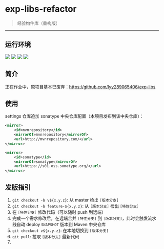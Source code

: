 # exp-libs-refactor

> 经验构件库（重构版）

------

## 运行环境

[![](https://img.shields.io/badge/JDK-1.8%2B-brightgreen.svg)](https://www.oracle.com/java/technologies/javase/javase8-archive-downloads.html) [![](https://img.shields.io/badge/Maven-3.2.5%2B-brightgreen.svg)](https://maven.apache.org/) [![](https://img.shields.io/badge/IDE-Idea-brightgreen.svg)](https://www.jetbrains.com/zh-cn/idea/) ![](https://img.shields.io/badge/Platform-windows|*nix-brightgreen.svg) 


## 简介

正在作业中，原项目基本已废弃：https://github.com/lyy289065406/exp-libs


## 使用

settings 仓库追加 sonatype 中央仓库配置（本项目发布到该中央仓库）：

```xml
<mirror>
    <id>mvnrepository</id>
    <mirrorOf>mvnrepository</mirrorOf>
    <url>http://mvnrepository.com/</url>
</mirror>

<mirror>
    <id>sonatype</id>
    <mirrorOf>sonatype</mirrorOf>
    <url>https://s01.oss.sonatype.org/</url>
</mirror>
```


## 发版指引

1. `git checkout -b v${x.y.z}`: 从 master 检出 `[版本分支]`
2. `git checkout -b feature-${x.y.z}`: 从 `[版本分支]` 检出 `[特性分支]`
3. 在 `[特性分支]` 修改代码（可以随时 push 到远端）
4. 完成一个需求修改后，在远端合并 `[特性分支]` 到 `[版本分支]`，此时会触发流水线自动 deploy `SNAPSHOT` 版本到 Maven 中央仓库
5. `git checkout v${x.y.z}`: 在本地切换到 `[版本分支]`
6. `git pull`: 拉取 `[版本分支]` 最新代码
7. 